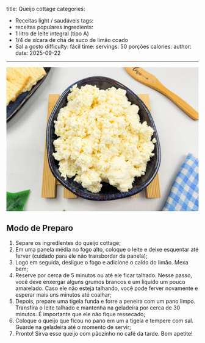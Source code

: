 title: Queijo cottage
categories:
  - Receitas light / saudáveis
tags:
  - receitas populares
ingredients:
  - 1 litro de leite integral (tipo A)
  - 1/4 de xícara de chá de suco de limão coado
  - Sal a gosto
difficulty: fácil
time:
servings: 50 porções
calories:
author:
date: 2025-09-22
---
![Queijo cottage](/images/queijo_cottage.jpg)

## Modo de Preparo
1. Separe os ingredientes do queijo cottage;
2. Em uma panela média no fogo alto, coloque o leite e deixe esquentar até ferver (cuidado para ele não transbordar da panela);
3. Logo em seguida, desligue o fogo e adicione o caldo do limão. Mexa bem;
4. Reserve por cerca de 5 minutos ou até ele ficar talhado. Nesse passo, você deve enxergar alguns grumos brancos e um líquido um pouco amarelado. Caso ele não esteja talhando, você pode ferver novamente e esperar mais uns minutos até coalhar;
5. Depois, prepare uma tigela funda e forre a peneira com um pano limpo. Transfira o leite talhado e mantenha na geladeira por cerca de 30 minutos. É importante que ele não fique ressecado;
6. Coloque o queijo que ficou no pano em um a tigela e tempere com sal. Guarde na geladeira até o momento de servir;
7. Pronto! Sirva esse queijo com pãozinho no café da tarde. Bom apetite!